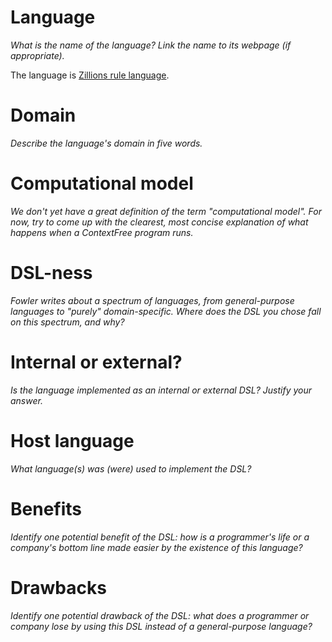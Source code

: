 # Language
_What is the name of the language? Link the name to its webpage 
(if appropriate)._

The language is [Zillions rule language](http://www.zillions-of-games.com/index.html). 


# Domain
_Describe the language's domain in five words._


# Computational model
_We don't yet have a great definition of the term "computational model". 
For now, try to come up with the clearest, most concise explanation of 
what happens when a ContextFree program runs._


# DSL-ness
_Fowler writes about a spectrum of languages, from general-purpose languages to 
"purely" domain-specific. Where does the DSL you chose fall on this spectrum, 
and why?_ 


# Internal or external?
_Is the language implemented as an internal or external DSL? 
Justify your answer._


# Host language
_What language(s) was (were) used to implement the DSL?_


# Benefits
_Identify one potential benefit of the DSL: how is a programmer's life or a 
company's bottom line made easier by the existence of this language?_


# Drawbacks
_Identify one potential drawback of the DSL: what does a programmer or company 
lose by using this DSL instead of a general-purpose language?_
